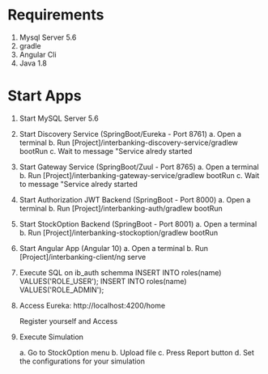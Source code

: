 Requirements
============

1. Mysql Server 5.6
2. gradle
3. Angular Cli
4. Java 1.8

Start Apps
==========

1. Start MySQL Server 5.6

2. Start Discovery Service (SpringBoot/Eureka - Port 8761)
    a. Open a terminal
    b. Run [Project]/interbanking-discovery-service/gradlew bootRun 
    c. Wait to message "Service alredy started

3. Start Gateway Service (SpringBoot/Zuul - Port 8765)
    a. Open a terminal
    b. Run [Project]/interbanking-gateway-service/gradlew bootRun 
    c. Wait to message "Service alredy started

4. Start Authorization JWT Backend (SpringBoot - Port 8000)
    a. Open a terminal
    b. Run [Project]/interbanking-auth/gradlew bootRun 

5. Start StockOption Backend (SpringBoot - Port 8001)
    a. Open a terminal
    b. Run [Project]/interbanking-stockoption/gradlew bootRun 

6. Start Angular App (Angular 10)
    a. Open a terminal
    b. Run [Project]/interbanking-client/ng serve 

7. Execute SQL on ib_auth schemma
    INSERT INTO roles(name) VALUES('ROLE_USER');
    INSERT INTO roles(name) VALUES('ROLE_ADMIN');

8. Access
    Eureka: http://localhost:4200/home

    Register yourself and Access

9. Execute Simulation

    a. Go to StockOption menu
    b. Upload file
    c. Press Report button
    d. Set the configurations for your simulation
